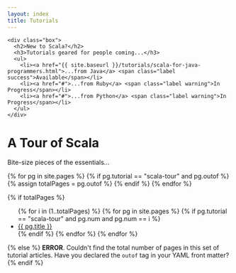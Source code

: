 ```yaml
---
layout: index
title: Tutorials
---
```


<div class="span8">

	<div class="box">
      <h2>New to Scala?</h2>
      <h3>Tutorials geared for people coming...</h3>
	  <ul>
		<li><a href="{{ site.baseurl }}/tutorials/scala-for-java-programmers.html">...from Java</a> <span class="label success">Available</span></li>
		<li><a href="#">...from Ruby</a> <span class="label warning">In Progress</span></li>
		<li><a href="#">...from Python</a> <span class="label warning">In Progress</span></li>		
 	  </ul>
	</div>
	
</div>

<div class="span8">
  <div class="page-header-index">
    <h1>A Tour of Scala <br /></h1><p class="under">Bite-size pieces of the essentials...</p>
  </div>
  {% for pg in site.pages %}
    {% if pg.tutorial == "scala-tour" and pg.outof %}
      {% assign totalPages = pg.outof %}  
    {% endif %}
  {% endfor %}

  {% if totalPages %}
    <ul>
    {% for i in (1..totalPages) %}
      {% for pg in site.pages %}
        {% if pg.tutorial == "scala-tour" and pg.num and pg.num == i %}
          <li class="tour-of-scala"><a href="{{ pg.url }}">{{ pg.title }}</a></li> 
        {% endif %}
      {% endfor %}
    {% endfor %}
    </ul>
  {% else %} **ERROR**. Couldn't find the total number of pages in this set of tutorial articles. Have you declared the `outof` tag in your YAML front matter?
  {% endif %}
</div>

